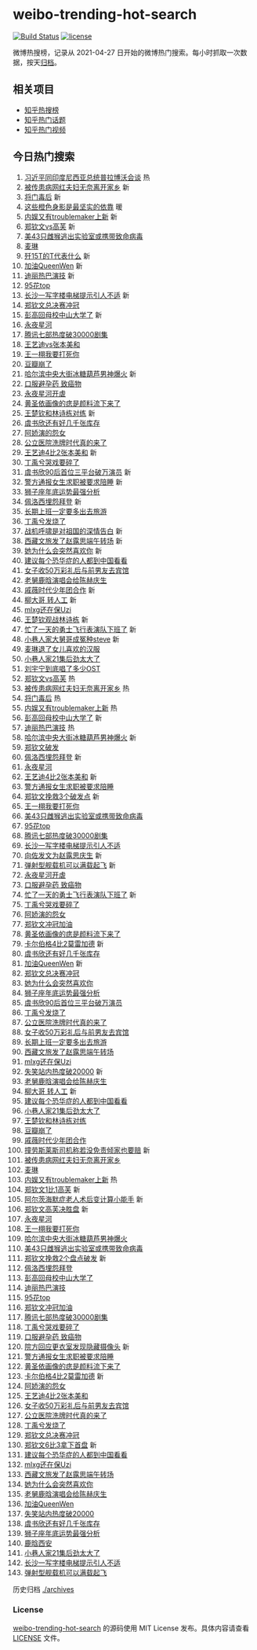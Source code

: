 # weibo-trending-hot-search

[![Build Status](https://github.com/justjavac/weibo-trending-hot-search/workflows/ci/badge.svg?branch=master)](https://github.com/justjavac/weibo-trending-hot-search/actions)
[![license](https://img.shields.io/github/license/justjavac/weibo-trending-hot-search)](https://github.com/justjavac/weibo-trending-hot-search/blob/master/LICENSE)

微博热搜榜，记录从 2021-04-27
日开始的微博热门搜索。每小时抓取一次数据，按天[归档](./archives)。

## 相关项目

- [知乎热搜榜](https://github.com/justjavac/zhihu-trending-top-search)
- [知乎热门话题](https://github.com/justjavac/zhihu-trending-hot-questions)
- [知乎热门视频](https://github.com/justjavac/zhihu-trending-hot-video)

## 今日热门搜索

<!-- BEGIN -->
<!-- 最后更新时间 Sun Nov 10 2024 02:19:58 GMT+0800 (China Standard Time) -->

1. [习近平同印度尼西亚总统普拉博沃会谈](https://s.weibo.com//weibo?q=%23%E4%B9%A0%E8%BF%91%E5%B9%B3%E5%90%8C%E5%8D%B0%E5%BA%A6%E5%B0%BC%E8%A5%BF%E4%BA%9A%E6%80%BB%E7%BB%9F%E6%99%AE%E6%8B%89%E5%8D%9A%E6%B2%83%E4%BC%9A%E8%B0%88%23&Refer=new_time)
   热
1. [被传患病网红夫妇无奈离开家乡](https://s.weibo.com//weibo?q=%23%E8%A2%AB%E4%BC%A0%E6%82%A3%E7%97%85%E7%BD%91%E7%BA%A2%E5%A4%AB%E5%A6%87%E6%97%A0%E5%A5%88%E7%A6%BB%E5%BC%80%E5%AE%B6%E4%B9%A1%23&t=31&band_rank=1&Refer=top)
   新
1. [将门毒后](https://s.weibo.com//weibo?q=%E5%B0%86%E9%97%A8%E6%AF%92%E5%90%8E&t=31&band_rank=2&Refer=top)
   新
1. [这些橙色身影是最坚实的依靠](https://s.weibo.com//weibo?q=%23%E8%BF%99%E4%BA%9B%E6%A9%99%E8%89%B2%E8%BA%AB%E5%BD%B1%E6%98%AF%E6%9C%80%E5%9D%9A%E5%AE%9E%E7%9A%84%E4%BE%9D%E9%9D%A0%23&t=31&band_rank=3&Refer=top)
   暖
1. [内娱又有troublemaker上新](https://s.weibo.com//weibo?q=%E5%86%85%E5%A8%B1%E5%8F%88%E6%9C%89troublemaker%E4%B8%8A%E6%96%B0&t=31&band_rank=4&Refer=top)
   新
1. [郑钦文vs高芙](https://s.weibo.com//weibo?q=%23%E9%83%91%E9%92%A6%E6%96%87vs%E9%AB%98%E8%8A%99%23&t=31&band_rank=5&Refer=top)
   新
1. [美43只雌猴逃出实验室或携带致命病毒](https://s.weibo.com//weibo?q=%23%E7%BE%8E43%E5%8F%AA%E9%9B%8C%E7%8C%B4%E9%80%83%E5%87%BA%E5%AE%9E%E9%AA%8C%E5%AE%A4%E6%88%96%E6%90%BA%E5%B8%A6%E8%87%B4%E5%91%BD%E7%97%85%E6%AF%92%23&t=31&band_rank=6&Refer=top)
1. [麦琳](https://s.weibo.com//weibo?q=%E9%BA%A6%E7%90%B3&t=31&band_rank=7&Refer=top)
1. [歼15T的T代表什么](https://s.weibo.com//weibo?q=%23%E6%AD%BC15T%E7%9A%84T%E4%BB%A3%E8%A1%A8%E4%BB%80%E4%B9%88%23&t=31&band_rank=8&Refer=top)
   新
1. [加油QueenWen](https://s.weibo.com//weibo?q=%23%E5%8A%A0%E6%B2%B9QueenWen%23&t=31&band_rank=9&Refer=top)
   新
1. [迪丽热巴演技](https://s.weibo.com//weibo?q=%23%E8%BF%AA%E4%B8%BD%E7%83%AD%E5%B7%B4%E6%BC%94%E6%8A%80%23&t=31&band_rank=10&Refer=top)
   新
1. [95花top](https://s.weibo.com//weibo?q=95%E8%8A%B1top&t=31&band_rank=11&Refer=top)
1. [长沙一写字楼电梯提示引人不适](https://s.weibo.com//weibo?q=%23%E9%95%BF%E6%B2%99%E4%B8%80%E5%86%99%E5%AD%97%E6%A5%BC%E7%94%B5%E6%A2%AF%E6%8F%90%E7%A4%BA%E5%BC%95%E4%BA%BA%E4%B8%8D%E9%80%82%23&t=31&band_rank=12&Refer=top)
   新
1. [郑钦文总决赛冲冠](https://s.weibo.com//weibo?q=%23%E9%83%91%E9%92%A6%E6%96%87%E6%80%BB%E5%86%B3%E8%B5%9B%E5%86%B2%E5%86%A0%23&t=31&band_rank=13&Refer=top)
1. [彭高回母校中山大学了](https://s.weibo.com//weibo?q=%23%E5%BD%AD%E9%AB%98%E5%9B%9E%E6%AF%8D%E6%A0%A1%E4%B8%AD%E5%B1%B1%E5%A4%A7%E5%AD%A6%E4%BA%86%23&t=31&band_rank=14&Refer=top)
   新
1. [永夜星河](https://s.weibo.com//weibo?q=%E6%B0%B8%E5%A4%9C%E6%98%9F%E6%B2%B3&t=31&band_rank=15&Refer=top)
1. [腾讯七部热度破30000剧集](https://s.weibo.com//weibo?q=%23%E8%85%BE%E8%AE%AF%E4%B8%83%E9%83%A8%E7%83%AD%E5%BA%A6%E7%A0%B430000%E5%89%A7%E9%9B%86%23&t=31&band_rank=16&Refer=top)
1. [王艺迪vs张本美和](https://s.weibo.com//weibo?q=%23%E7%8E%8B%E8%89%BA%E8%BF%AAvs%E5%BC%A0%E6%9C%AC%E7%BE%8E%E5%92%8C%23&t=31&band_rank=17&Refer=top)
1. [王一栩我要打死你](https://s.weibo.com//weibo?q=%E7%8E%8B%E4%B8%80%E6%A0%A9%E6%88%91%E8%A6%81%E6%89%93%E6%AD%BB%E4%BD%A0&t=31&band_rank=18&Refer=top)
1. [豆瓣崩了](https://s.weibo.com//weibo?q=%E8%B1%86%E7%93%A3%E5%B4%A9%E4%BA%86&t=31&band_rank=19&Refer=top)
1. [哈尔滨中央大街冰糖葫芦男神爆火](https://s.weibo.com//weibo?q=%23%E5%93%88%E5%B0%94%E6%BB%A8%E4%B8%AD%E5%A4%AE%E5%A4%A7%E8%A1%97%E5%86%B0%E7%B3%96%E8%91%AB%E8%8A%A6%E7%94%B7%E7%A5%9E%E7%88%86%E7%81%AB%23&t=31&band_rank=20&Refer=top)
   新
1. [口服避孕药 致癌物](https://s.weibo.com//weibo?q=%E5%8F%A3%E6%9C%8D%E9%81%BF%E5%AD%95%E8%8D%AF%20%E8%87%B4%E7%99%8C%E7%89%A9&t=31&band_rank=21&Refer=top)
1. [永夜星河开虐](https://s.weibo.com//weibo?q=%E6%B0%B8%E5%A4%9C%E6%98%9F%E6%B2%B3%E5%BC%80%E8%99%90&t=31&band_rank=22&Refer=top)
1. [黄圣依画像的痣是颜料流下来了](https://s.weibo.com//weibo?q=%23%E9%BB%84%E5%9C%A3%E4%BE%9D%E7%94%BB%E5%83%8F%E7%9A%84%E7%97%A3%E6%98%AF%E9%A2%9C%E6%96%99%E6%B5%81%E4%B8%8B%E6%9D%A5%E4%BA%86%23&t=31&band_rank=23&Refer=top)
1. [王楚钦和林诗栋对练](https://s.weibo.com//weibo?q=%E7%8E%8B%E6%A5%9A%E9%92%A6%E5%92%8C%E6%9E%97%E8%AF%97%E6%A0%8B%E5%AF%B9%E7%BB%83&t=31&band_rank=24&Refer=top)
   新
1. [虞书欣还有好几千张库存](https://s.weibo.com//weibo?q=%23%E8%99%9E%E4%B9%A6%E6%AC%A3%E8%BF%98%E6%9C%89%E5%A5%BD%E5%87%A0%E5%8D%83%E5%BC%A0%E5%BA%93%E5%AD%98%23&t=31&band_rank=25&Refer=top)
1. [阿娇演的怨女](https://s.weibo.com//weibo?q=%23%E9%98%BF%E5%A8%87%E6%BC%94%E7%9A%84%E6%80%A8%E5%A5%B3%23&t=31&band_rank=26&Refer=top)
1. [公立医院洗牌时代真的来了](https://s.weibo.com//weibo?q=%23%E5%85%AC%E7%AB%8B%E5%8C%BB%E9%99%A2%E6%B4%97%E7%89%8C%E6%97%B6%E4%BB%A3%E7%9C%9F%E7%9A%84%E6%9D%A5%E4%BA%86%23&t=31&band_rank=27&Refer=top)
1. [王艺迪4比2张本美和](https://s.weibo.com//weibo?q=%23%E7%8E%8B%E8%89%BA%E8%BF%AA4%E6%AF%942%E5%BC%A0%E6%9C%AC%E7%BE%8E%E5%92%8C%23&t=31&band_rank=28&Refer=top)
   新
1. [丁禹兮哭戏要碎了](https://s.weibo.com//weibo?q=%E4%B8%81%E7%A6%B9%E5%85%AE%E5%93%AD%E6%88%8F%E8%A6%81%E7%A2%8E%E4%BA%86&t=31&band_rank=29&Refer=top)
1. [虞书欣90后首位三平台破万演员](https://s.weibo.com//weibo?q=%23%E8%99%9E%E4%B9%A6%E6%AC%A390%E5%90%8E%E9%A6%96%E4%BD%8D%E4%B8%89%E5%B9%B3%E5%8F%B0%E7%A0%B4%E4%B8%87%E6%BC%94%E5%91%98%23&t=31&band_rank=30&Refer=top)
   新
1. [警方通报女生求职被要求陪睡](https://s.weibo.com//weibo?q=%23%E8%AD%A6%E6%96%B9%E9%80%9A%E6%8A%A5%E5%A5%B3%E7%94%9F%E6%B1%82%E8%81%8C%E8%A2%AB%E8%A6%81%E6%B1%82%E9%99%AA%E7%9D%A1%23&t=31&band_rank=31&Refer=top)
   新
1. [狮子座年底运势最强分析](https://s.weibo.com//weibo?q=%E7%8B%AE%E5%AD%90%E5%BA%A7%E5%B9%B4%E5%BA%95%E8%BF%90%E5%8A%BF%E6%9C%80%E5%BC%BA%E5%88%86%E6%9E%90&t=31&band_rank=32&Refer=top)
1. [佩洛西埋怨拜登](https://s.weibo.com//weibo?q=%23%E4%BD%A9%E6%B4%9B%E8%A5%BF%E5%9F%8B%E6%80%A8%E6%8B%9C%E7%99%BB%23&t=31&band_rank=33&Refer=top)
   新
1. [长期上班一定要多出去旅游](https://s.weibo.com//weibo?q=%23%E9%95%BF%E6%9C%9F%E4%B8%8A%E7%8F%AD%E4%B8%80%E5%AE%9A%E8%A6%81%E5%A4%9A%E5%87%BA%E5%8E%BB%E6%97%85%E6%B8%B8%23&t=31&band_rank=34&Refer=top)
1. [丁禹兮发烧了](https://s.weibo.com//weibo?q=%23%E4%B8%81%E7%A6%B9%E5%85%AE%E5%8F%91%E7%83%A7%E4%BA%86%23&t=31&band_rank=35&Refer=top)
1. [战机呼啸是对祖国的深情告白](https://s.weibo.com//weibo?q=%23%E6%88%98%E6%9C%BA%E5%91%BC%E5%95%B8%E6%98%AF%E5%AF%B9%E7%A5%96%E5%9B%BD%E7%9A%84%E6%B7%B1%E6%83%85%E5%91%8A%E7%99%BD%23&t=31&band_rank=36&Refer=top)
   新
1. [西藏文旅发了赵露思端午转场](https://s.weibo.com//weibo?q=%23%E8%A5%BF%E8%97%8F%E6%96%87%E6%97%85%E5%8F%91%E4%BA%86%E8%B5%B5%E9%9C%B2%E6%80%9D%E7%AB%AF%E5%8D%88%E8%BD%AC%E5%9C%BA%23&t=31&band_rank=37&Refer=top)
   新
1. [她为什么会突然喜欢你](https://s.weibo.com//weibo?q=%23%E5%A5%B9%E4%B8%BA%E4%BB%80%E4%B9%88%E4%BC%9A%E7%AA%81%E7%84%B6%E5%96%9C%E6%AC%A2%E4%BD%A0%23&t=31&band_rank=38&Refer=top)
   新
1. [建议每个恐华症的人都到中国看看](https://s.weibo.com//weibo?q=%23%E5%BB%BA%E8%AE%AE%E6%AF%8F%E4%B8%AA%E6%81%90%E5%8D%8E%E7%97%87%E7%9A%84%E4%BA%BA%E9%83%BD%E5%88%B0%E4%B8%AD%E5%9B%BD%E7%9C%8B%E7%9C%8B%23&t=31&band_rank=39&Refer=top)
1. [女子收50万彩礼后与前男友去宾馆](https://s.weibo.com//weibo?q=%23%E5%A5%B3%E5%AD%90%E6%94%B650%E4%B8%87%E5%BD%A9%E7%A4%BC%E5%90%8E%E4%B8%8E%E5%89%8D%E7%94%B7%E5%8F%8B%E5%8E%BB%E5%AE%BE%E9%A6%86%23&t=31&band_rank=40&Refer=top)
1. [老舅鹿晗演唱会给陈赫庆生](https://s.weibo.com//weibo?q=%23%E8%80%81%E8%88%85%E9%B9%BF%E6%99%97%E6%BC%94%E5%94%B1%E4%BC%9A%E7%BB%99%E9%99%88%E8%B5%AB%E5%BA%86%E7%94%9F%23&t=31&band_rank=41&Refer=top)
1. [戚薇时代少年团合作](https://s.weibo.com//weibo?q=%23%E6%88%9A%E8%96%87%E6%97%B6%E4%BB%A3%E5%B0%91%E5%B9%B4%E5%9B%A2%E5%90%88%E4%BD%9C%23&t=31&band_rank=42&Refer=top)
   新
1. [柳大哥 转人工](https://s.weibo.com//weibo?q=%E6%9F%B3%E5%A4%A7%E5%93%A5%20%E8%BD%AC%E4%BA%BA%E5%B7%A5&t=31&band_rank=43&Refer=top)
   新
1. [mlxg还在保Uzi](https://s.weibo.com//weibo?q=%23mlxg%E8%BF%98%E5%9C%A8%E4%BF%9DUzi%23&t=31&band_rank=44&Refer=top)
1. [王楚钦观战林诗栋](https://s.weibo.com//weibo?q=%E7%8E%8B%E6%A5%9A%E9%92%A6%E8%A7%82%E6%88%98%E6%9E%97%E8%AF%97%E6%A0%8B&t=31&band_rank=45&Refer=top)
   新
1. [忙了一天的勇士飞行表演队下班了](https://s.weibo.com//weibo?q=%23%E5%BF%99%E4%BA%86%E4%B8%80%E5%A4%A9%E7%9A%84%E5%8B%87%E5%A3%AB%E9%A3%9E%E8%A1%8C%E8%A1%A8%E6%BC%94%E9%98%9F%E4%B8%8B%E7%8F%AD%E4%BA%86%23&t=31&band_rank=46&Refer=top)
   新
1. [小巷人家大舅哥成冤种steve](https://s.weibo.com//weibo?q=%E5%B0%8F%E5%B7%B7%E4%BA%BA%E5%AE%B6%E5%A4%A7%E8%88%85%E5%93%A5%E6%88%90%E5%86%A4%E7%A7%8Dsteve&t=31&band_rank=47&Refer=top)
   新
1. [麦琳退了女儿喜欢的汉服](https://s.weibo.com//weibo?q=%23%E9%BA%A6%E7%90%B3%E9%80%80%E4%BA%86%E5%A5%B3%E5%84%BF%E5%96%9C%E6%AC%A2%E7%9A%84%E6%B1%89%E6%9C%8D%23&t=31&band_rank=48&Refer=top)
1. [小巷人家21集后劲太大了](https://s.weibo.com//weibo?q=%E5%B0%8F%E5%B7%B7%E4%BA%BA%E5%AE%B621%E9%9B%86%E5%90%8E%E5%8A%B2%E5%A4%AA%E5%A4%A7%E4%BA%86&t=31&band_rank=49&Refer=top)
1. [刘宇宁到底唱了多少OST](https://s.weibo.com//weibo?q=%E5%88%98%E5%AE%87%E5%AE%81%E5%88%B0%E5%BA%95%E5%94%B1%E4%BA%86%E5%A4%9A%E5%B0%91OST&t=31&band_rank=50&Refer=top)
1. [郑钦文vs高芙](https://s.weibo.com//weibo?q=%23%E9%83%91%E9%92%A6%E6%96%87vs%E9%AB%98%E8%8A%99%23&t=31&band_rank=1&Refer=top)
   热
1. [被传患病网红夫妇无奈离开家乡](https://s.weibo.com//weibo?q=%23%E8%A2%AB%E4%BC%A0%E6%82%A3%E7%97%85%E7%BD%91%E7%BA%A2%E5%A4%AB%E5%A6%87%E6%97%A0%E5%A5%88%E7%A6%BB%E5%BC%80%E5%AE%B6%E4%B9%A1%23&t=31&band_rank=2&Refer=top)
   热
1. [将门毒后](https://s.weibo.com//weibo?q=%E5%B0%86%E9%97%A8%E6%AF%92%E5%90%8E&t=31&band_rank=4&Refer=top)
   热
1. [内娱又有troublemaker上新](https://s.weibo.com//weibo?q=%E5%86%85%E5%A8%B1%E5%8F%88%E6%9C%89troublemaker%E4%B8%8A%E6%96%B0&t=31&band_rank=5&Refer=top)
   热
1. [彭高回母校中山大学了](https://s.weibo.com//weibo?q=%23%E5%BD%AD%E9%AB%98%E5%9B%9E%E6%AF%8D%E6%A0%A1%E4%B8%AD%E5%B1%B1%E5%A4%A7%E5%AD%A6%E4%BA%86%23&t=31&band_rank=6&Refer=top)
   新
1. [迪丽热巴演技](https://s.weibo.com//weibo?q=%23%E8%BF%AA%E4%B8%BD%E7%83%AD%E5%B7%B4%E6%BC%94%E6%8A%80%23&t=31&band_rank=8&Refer=top)
   热
1. [哈尔滨中央大街冰糖葫芦男神爆火](https://s.weibo.com//weibo?q=%23%E5%93%88%E5%B0%94%E6%BB%A8%E4%B8%AD%E5%A4%AE%E5%A4%A7%E8%A1%97%E5%86%B0%E7%B3%96%E8%91%AB%E8%8A%A6%E7%94%B7%E7%A5%9E%E7%88%86%E7%81%AB%23&t=31&band_rank=9&Refer=top)
   新
1. [郑钦文破发](https://s.weibo.com//weibo?q=%E9%83%91%E9%92%A6%E6%96%87%E7%A0%B4%E5%8F%91&t=31&band_rank=10&Refer=top)
1. [佩洛西埋怨拜登](https://s.weibo.com//weibo?q=%23%E4%BD%A9%E6%B4%9B%E8%A5%BF%E5%9F%8B%E6%80%A8%E6%8B%9C%E7%99%BB%23&t=31&band_rank=11&Refer=top)
   新
1. [永夜星河](https://s.weibo.com//weibo?q=%E6%B0%B8%E5%A4%9C%E6%98%9F%E6%B2%B3&t=31&band_rank=12&Refer=top)
1. [王艺迪4比2张本美和](https://s.weibo.com//weibo?q=%23%E7%8E%8B%E8%89%BA%E8%BF%AA4%E6%AF%942%E5%BC%A0%E6%9C%AC%E7%BE%8E%E5%92%8C%23&t=31&band_rank=13&Refer=top)
   新
1. [警方通报女生求职被要求陪睡](https://s.weibo.com//weibo?q=%23%E8%AD%A6%E6%96%B9%E9%80%9A%E6%8A%A5%E5%A5%B3%E7%94%9F%E6%B1%82%E8%81%8C%E8%A2%AB%E8%A6%81%E6%B1%82%E9%99%AA%E7%9D%A1%23&t=31&band_rank=14&Refer=top)
1. [郑钦文挽救3个破发点](https://s.weibo.com//weibo?q=%23%E9%83%91%E9%92%A6%E6%96%87%E6%8C%BD%E6%95%913%E4%B8%AA%E7%A0%B4%E5%8F%91%E7%82%B9%23&t=31&band_rank=15&Refer=top)
   新
1. [王一栩我要打死你](https://s.weibo.com//weibo?q=%E7%8E%8B%E4%B8%80%E6%A0%A9%E6%88%91%E8%A6%81%E6%89%93%E6%AD%BB%E4%BD%A0&t=31&band_rank=16&Refer=top)
1. [美43只雌猴逃出实验室或携带致命病毒](https://s.weibo.com//weibo?q=%23%E7%BE%8E43%E5%8F%AA%E9%9B%8C%E7%8C%B4%E9%80%83%E5%87%BA%E5%AE%9E%E9%AA%8C%E5%AE%A4%E6%88%96%E6%90%BA%E5%B8%A6%E8%87%B4%E5%91%BD%E7%97%85%E6%AF%92%23&t=31&band_rank=17&Refer=top)
1. [95花top](https://s.weibo.com//weibo?q=95%E8%8A%B1top&t=31&band_rank=18&Refer=top)
1. [腾讯七部热度破30000剧集](https://s.weibo.com//weibo?q=%23%E8%85%BE%E8%AE%AF%E4%B8%83%E9%83%A8%E7%83%AD%E5%BA%A6%E7%A0%B430000%E5%89%A7%E9%9B%86%23&t=31&band_rank=19&Refer=top)
1. [长沙一写字楼电梯提示引人不适](https://s.weibo.com//weibo?q=%23%E9%95%BF%E6%B2%99%E4%B8%80%E5%86%99%E5%AD%97%E6%A5%BC%E7%94%B5%E6%A2%AF%E6%8F%90%E7%A4%BA%E5%BC%95%E4%BA%BA%E4%B8%8D%E9%80%82%23&t=31&band_rank=20&Refer=top)
1. [向佐发文为赵露思庆生](https://s.weibo.com//weibo?q=%23%E5%90%91%E4%BD%90%E5%8F%91%E6%96%87%E4%B8%BA%E8%B5%B5%E9%9C%B2%E6%80%9D%E5%BA%86%E7%94%9F%23&t=31&band_rank=21&Refer=top)
   新
1. [弹射型舰载机可以满载起飞](https://s.weibo.com//weibo?q=%23%E5%BC%B9%E5%B0%84%E5%9E%8B%E8%88%B0%E8%BD%BD%E6%9C%BA%E5%8F%AF%E4%BB%A5%E6%BB%A1%E8%BD%BD%E8%B5%B7%E9%A3%9E%23&t=31&band_rank=22&Refer=top)
   新
1. [永夜星河开虐](https://s.weibo.com//weibo?q=%E6%B0%B8%E5%A4%9C%E6%98%9F%E6%B2%B3%E5%BC%80%E8%99%90&t=31&band_rank=23&Refer=top)
1. [口服避孕药 致癌物](https://s.weibo.com//weibo?q=%E5%8F%A3%E6%9C%8D%E9%81%BF%E5%AD%95%E8%8D%AF%20%E8%87%B4%E7%99%8C%E7%89%A9&t=31&band_rank=24&Refer=top)
1. [忙了一天的勇士飞行表演队下班了](https://s.weibo.com//weibo?q=%23%E5%BF%99%E4%BA%86%E4%B8%80%E5%A4%A9%E7%9A%84%E5%8B%87%E5%A3%AB%E9%A3%9E%E8%A1%8C%E8%A1%A8%E6%BC%94%E9%98%9F%E4%B8%8B%E7%8F%AD%E4%BA%86%23&t=31&band_rank=25&Refer=top)
   新
1. [丁禹兮哭戏要碎了](https://s.weibo.com//weibo?q=%E4%B8%81%E7%A6%B9%E5%85%AE%E5%93%AD%E6%88%8F%E8%A6%81%E7%A2%8E%E4%BA%86&t=31&band_rank=26&Refer=top)
1. [阿娇演的怨女](https://s.weibo.com//weibo?q=%23%E9%98%BF%E5%A8%87%E6%BC%94%E7%9A%84%E6%80%A8%E5%A5%B3%23&t=31&band_rank=27&Refer=top)
1. [郑钦文冲冠加油](https://s.weibo.com//weibo?q=%23%E9%83%91%E9%92%A6%E6%96%87%E5%86%B2%E5%86%A0%E5%8A%A0%E6%B2%B9%23&t=31&band_rank=28&Refer=top)
1. [黄圣依画像的痣是颜料流下来了](https://s.weibo.com//weibo?q=%23%E9%BB%84%E5%9C%A3%E4%BE%9D%E7%94%BB%E5%83%8F%E7%9A%84%E7%97%A3%E6%98%AF%E9%A2%9C%E6%96%99%E6%B5%81%E4%B8%8B%E6%9D%A5%E4%BA%86%23&t=31&band_rank=29&Refer=top)
1. [卡尔伯格4比2莫雷加德](https://s.weibo.com//weibo?q=%23%E5%8D%A1%E5%B0%94%E4%BC%AF%E6%A0%BC4%E6%AF%942%E8%8E%AB%E9%9B%B7%E5%8A%A0%E5%BE%B7%23&t=31&band_rank=30&Refer=top)
   新
1. [虞书欣还有好几千张库存](https://s.weibo.com//weibo?q=%23%E8%99%9E%E4%B9%A6%E6%AC%A3%E8%BF%98%E6%9C%89%E5%A5%BD%E5%87%A0%E5%8D%83%E5%BC%A0%E5%BA%93%E5%AD%98%23&t=31&band_rank=31&Refer=top)
1. [加油QueenWen](https://s.weibo.com//weibo?q=%23%E5%8A%A0%E6%B2%B9QueenWen%23&t=31&band_rank=32&Refer=top)
   新
1. [郑钦文总决赛冲冠](https://s.weibo.com//weibo?q=%23%E9%83%91%E9%92%A6%E6%96%87%E6%80%BB%E5%86%B3%E8%B5%9B%E5%86%B2%E5%86%A0%23&t=31&band_rank=33&Refer=top)
1. [她为什么会突然喜欢你](https://s.weibo.com//weibo?q=%23%E5%A5%B9%E4%B8%BA%E4%BB%80%E4%B9%88%E4%BC%9A%E7%AA%81%E7%84%B6%E5%96%9C%E6%AC%A2%E4%BD%A0%23&t=31&band_rank=34&Refer=top)
1. [狮子座年底运势最强分析](https://s.weibo.com//weibo?q=%E7%8B%AE%E5%AD%90%E5%BA%A7%E5%B9%B4%E5%BA%95%E8%BF%90%E5%8A%BF%E6%9C%80%E5%BC%BA%E5%88%86%E6%9E%90&t=31&band_rank=35&Refer=top)
1. [虞书欣90后首位三平台破万演员](https://s.weibo.com//weibo?q=%23%E8%99%9E%E4%B9%A6%E6%AC%A390%E5%90%8E%E9%A6%96%E4%BD%8D%E4%B8%89%E5%B9%B3%E5%8F%B0%E7%A0%B4%E4%B8%87%E6%BC%94%E5%91%98%23&t=31&band_rank=36&Refer=top)
1. [丁禹兮发烧了](https://s.weibo.com//weibo?q=%23%E4%B8%81%E7%A6%B9%E5%85%AE%E5%8F%91%E7%83%A7%E4%BA%86%23&t=31&band_rank=37&Refer=top)
1. [公立医院洗牌时代真的来了](https://s.weibo.com//weibo?q=%23%E5%85%AC%E7%AB%8B%E5%8C%BB%E9%99%A2%E6%B4%97%E7%89%8C%E6%97%B6%E4%BB%A3%E7%9C%9F%E7%9A%84%E6%9D%A5%E4%BA%86%23&t=31&band_rank=38&Refer=top)
1. [女子收50万彩礼后与前男友去宾馆](https://s.weibo.com//weibo?q=%23%E5%A5%B3%E5%AD%90%E6%94%B650%E4%B8%87%E5%BD%A9%E7%A4%BC%E5%90%8E%E4%B8%8E%E5%89%8D%E7%94%B7%E5%8F%8B%E5%8E%BB%E5%AE%BE%E9%A6%86%23&t=31&band_rank=39&Refer=top)
1. [长期上班一定要多出去旅游](https://s.weibo.com//weibo?q=%23%E9%95%BF%E6%9C%9F%E4%B8%8A%E7%8F%AD%E4%B8%80%E5%AE%9A%E8%A6%81%E5%A4%9A%E5%87%BA%E5%8E%BB%E6%97%85%E6%B8%B8%23&t=31&band_rank=40&Refer=top)
1. [西藏文旅发了赵露思端午转场](https://s.weibo.com//weibo?q=%23%E8%A5%BF%E8%97%8F%E6%96%87%E6%97%85%E5%8F%91%E4%BA%86%E8%B5%B5%E9%9C%B2%E6%80%9D%E7%AB%AF%E5%8D%88%E8%BD%AC%E5%9C%BA%23&t=31&band_rank=41&Refer=top)
1. [mlxg还在保Uzi](https://s.weibo.com//weibo?q=%23mlxg%E8%BF%98%E5%9C%A8%E4%BF%9DUzi%23&t=31&band_rank=42&Refer=top)
1. [失笑站内热度破20000](https://s.weibo.com//weibo?q=%23%E5%A4%B1%E7%AC%91%E7%AB%99%E5%86%85%E7%83%AD%E5%BA%A6%E7%A0%B420000%23&t=31&band_rank=43&Refer=top)
   新
1. [老舅鹿晗演唱会给陈赫庆生](https://s.weibo.com//weibo?q=%23%E8%80%81%E8%88%85%E9%B9%BF%E6%99%97%E6%BC%94%E5%94%B1%E4%BC%9A%E7%BB%99%E9%99%88%E8%B5%AB%E5%BA%86%E7%94%9F%23&t=31&band_rank=44&Refer=top)
1. [柳大哥 转人工](https://s.weibo.com//weibo?q=%E6%9F%B3%E5%A4%A7%E5%93%A5%20%E8%BD%AC%E4%BA%BA%E5%B7%A5&t=31&band_rank=45&Refer=top)
   新
1. [建议每个恐华症的人都到中国看看](https://s.weibo.com//weibo?q=%23%E5%BB%BA%E8%AE%AE%E6%AF%8F%E4%B8%AA%E6%81%90%E5%8D%8E%E7%97%87%E7%9A%84%E4%BA%BA%E9%83%BD%E5%88%B0%E4%B8%AD%E5%9B%BD%E7%9C%8B%E7%9C%8B%23&t=31&band_rank=46&Refer=top)
1. [小巷人家21集后劲太大了](https://s.weibo.com//weibo?q=%E5%B0%8F%E5%B7%B7%E4%BA%BA%E5%AE%B621%E9%9B%86%E5%90%8E%E5%8A%B2%E5%A4%AA%E5%A4%A7%E4%BA%86&t=31&band_rank=47&Refer=top)
1. [王楚钦和林诗栋对练](https://s.weibo.com//weibo?q=%E7%8E%8B%E6%A5%9A%E9%92%A6%E5%92%8C%E6%9E%97%E8%AF%97%E6%A0%8B%E5%AF%B9%E7%BB%83&t=31&band_rank=48&Refer=top)
1. [豆瓣崩了](https://s.weibo.com//weibo?q=%E8%B1%86%E7%93%A3%E5%B4%A9%E4%BA%86&t=31&band_rank=49&Refer=top)
1. [戚薇时代少年团合作](https://s.weibo.com//weibo?q=%23%E6%88%9A%E8%96%87%E6%97%B6%E4%BB%A3%E5%B0%91%E5%B9%B4%E5%9B%A2%E5%90%88%E4%BD%9C%23&t=31&band_rank=50&Refer=top)
1. [撞劳斯莱斯司机称若没免责倾家也要赔](https://s.weibo.com//weibo?q=%23%E6%92%9E%E5%8A%B3%E6%96%AF%E8%8E%B1%E6%96%AF%E5%8F%B8%E6%9C%BA%E7%A7%B0%E8%8B%A5%E6%B2%A1%E5%85%8D%E8%B4%A3%E5%80%BE%E5%AE%B6%E4%B9%9F%E8%A6%81%E8%B5%94%23&t=31&band_rank=2&Refer=top)
   新
1. [被传患病网红夫妇无奈离开家乡](https://s.weibo.com//weibo?q=%23%E8%A2%AB%E4%BC%A0%E6%82%A3%E7%97%85%E7%BD%91%E7%BA%A2%E5%A4%AB%E5%A6%87%E6%97%A0%E5%A5%88%E7%A6%BB%E5%BC%80%E5%AE%B6%E4%B9%A1%23&t=31&band_rank=5&Refer=top)
1. [麦琳](https://s.weibo.com//weibo?q=%E9%BA%A6%E7%90%B3&t=31&band_rank=6&Refer=top)
1. [内娱又有troublemaker上新](https://s.weibo.com//weibo?q=%E5%86%85%E5%A8%B1%E5%8F%88%E6%9C%89troublemaker%E4%B8%8A%E6%96%B0&t=31&band_rank=7&Refer=top)
   热
1. [郑钦文1比1高芙](https://s.weibo.com//weibo?q=%23%E9%83%91%E9%92%A6%E6%96%871%E6%AF%941%E9%AB%98%E8%8A%99%23&t=31&band_rank=8&Refer=top)
   新
1. [阿尔茨海默症老人术后变计算小能手](https://s.weibo.com//weibo?q=%23%E9%98%BF%E5%B0%94%E8%8C%A8%E6%B5%B7%E9%BB%98%E7%97%87%E8%80%81%E4%BA%BA%E6%9C%AF%E5%90%8E%E5%8F%98%E8%AE%A1%E7%AE%97%E5%B0%8F%E8%83%BD%E6%89%8B%23&t=31&band_rank=9&Refer=top)
   新
1. [郑钦文高芙决胜盘](https://s.weibo.com//weibo?q=%23%E9%83%91%E9%92%A6%E6%96%87%E9%AB%98%E8%8A%99%E5%86%B3%E8%83%9C%E7%9B%98%23&t=31&band_rank=10&Refer=top)
   新
1. [永夜星河](https://s.weibo.com//weibo?q=%E6%B0%B8%E5%A4%9C%E6%98%9F%E6%B2%B3&t=31&band_rank=11&Refer=top)
1. [王一栩我要打死你](https://s.weibo.com//weibo?q=%E7%8E%8B%E4%B8%80%E6%A0%A9%E6%88%91%E8%A6%81%E6%89%93%E6%AD%BB%E4%BD%A0&t=31&band_rank=12&Refer=top)
1. [哈尔滨中央大街冰糖葫芦男神爆火](https://s.weibo.com//weibo?q=%23%E5%93%88%E5%B0%94%E6%BB%A8%E4%B8%AD%E5%A4%AE%E5%A4%A7%E8%A1%97%E5%86%B0%E7%B3%96%E8%91%AB%E8%8A%A6%E7%94%B7%E7%A5%9E%E7%88%86%E7%81%AB%23&t=31&band_rank=13&Refer=top)
1. [美43只雌猴逃出实验室或携带致命病毒](https://s.weibo.com//weibo?q=%23%E7%BE%8E43%E5%8F%AA%E9%9B%8C%E7%8C%B4%E9%80%83%E5%87%BA%E5%AE%9E%E9%AA%8C%E5%AE%A4%E6%88%96%E6%90%BA%E5%B8%A6%E8%87%B4%E5%91%BD%E7%97%85%E6%AF%92%23&t=31&band_rank=14&Refer=top)
1. [郑钦文挽救2个盘点破发](https://s.weibo.com//weibo?q=%23%E9%83%91%E9%92%A6%E6%96%87%E6%8C%BD%E6%95%912%E4%B8%AA%E7%9B%98%E7%82%B9%E7%A0%B4%E5%8F%91%23&t=31&band_rank=15&Refer=top)
   新
1. [佩洛西埋怨拜登](https://s.weibo.com//weibo?q=%23%E4%BD%A9%E6%B4%9B%E8%A5%BF%E5%9F%8B%E6%80%A8%E6%8B%9C%E7%99%BB%23&t=31&band_rank=16&Refer=top)
1. [彭高回母校中山大学了](https://s.weibo.com//weibo?q=%23%E5%BD%AD%E9%AB%98%E5%9B%9E%E6%AF%8D%E6%A0%A1%E4%B8%AD%E5%B1%B1%E5%A4%A7%E5%AD%A6%E4%BA%86%23&t=31&band_rank=17&Refer=top)
1. [迪丽热巴演技](https://s.weibo.com//weibo?q=%23%E8%BF%AA%E4%B8%BD%E7%83%AD%E5%B7%B4%E6%BC%94%E6%8A%80%23&t=31&band_rank=18&Refer=top)
1. [95花top](https://s.weibo.com//weibo?q=95%E8%8A%B1top&t=31&band_rank=19&Refer=top)
1. [郑钦文冲冠加油](https://s.weibo.com//weibo?q=%23%E9%83%91%E9%92%A6%E6%96%87%E5%86%B2%E5%86%A0%E5%8A%A0%E6%B2%B9%23&t=31&band_rank=20&Refer=top)
1. [腾讯七部热度破30000剧集](https://s.weibo.com//weibo?q=%23%E8%85%BE%E8%AE%AF%E4%B8%83%E9%83%A8%E7%83%AD%E5%BA%A6%E7%A0%B430000%E5%89%A7%E9%9B%86%23&t=31&band_rank=23&Refer=top)
1. [丁禹兮哭戏要碎了](https://s.weibo.com//weibo?q=%E4%B8%81%E7%A6%B9%E5%85%AE%E5%93%AD%E6%88%8F%E8%A6%81%E7%A2%8E%E4%BA%86&t=31&band_rank=24&Refer=top)
1. [口服避孕药 致癌物](https://s.weibo.com//weibo?q=%E5%8F%A3%E6%9C%8D%E9%81%BF%E5%AD%95%E8%8D%AF%20%E8%87%B4%E7%99%8C%E7%89%A9&t=31&band_rank=25&Refer=top)
1. [院方回应更衣室发现隐藏摄像头](https://s.weibo.com//weibo?q=%23%E9%99%A2%E6%96%B9%E5%9B%9E%E5%BA%94%E6%9B%B4%E8%A1%A3%E5%AE%A4%E5%8F%91%E7%8E%B0%E9%9A%90%E8%97%8F%E6%91%84%E5%83%8F%E5%A4%B4%23&t=31&band_rank=26&Refer=top)
   新
1. [警方通报女生求职被要求陪睡](https://s.weibo.com//weibo?q=%23%E8%AD%A6%E6%96%B9%E9%80%9A%E6%8A%A5%E5%A5%B3%E7%94%9F%E6%B1%82%E8%81%8C%E8%A2%AB%E8%A6%81%E6%B1%82%E9%99%AA%E7%9D%A1%23&t=31&band_rank=27&Refer=top)
1. [黄圣依画像的痣是颜料流下来了](https://s.weibo.com//weibo?q=%23%E9%BB%84%E5%9C%A3%E4%BE%9D%E7%94%BB%E5%83%8F%E7%9A%84%E7%97%A3%E6%98%AF%E9%A2%9C%E6%96%99%E6%B5%81%E4%B8%8B%E6%9D%A5%E4%BA%86%23&t=31&band_rank=28&Refer=top)
1. [卡尔伯格4比2莫雷加德](https://s.weibo.com//weibo?q=%23%E5%8D%A1%E5%B0%94%E4%BC%AF%E6%A0%BC4%E6%AF%942%E8%8E%AB%E9%9B%B7%E5%8A%A0%E5%BE%B7%23&t=31&band_rank=29&Refer=top)
   新
1. [阿娇演的怨女](https://s.weibo.com//weibo?q=%23%E9%98%BF%E5%A8%87%E6%BC%94%E7%9A%84%E6%80%A8%E5%A5%B3%23&t=31&band_rank=30&Refer=top)
1. [王艺迪4比2张本美和](https://s.weibo.com//weibo?q=%23%E7%8E%8B%E8%89%BA%E8%BF%AA4%E6%AF%942%E5%BC%A0%E6%9C%AC%E7%BE%8E%E5%92%8C%23&t=31&band_rank=31&Refer=top)
1. [女子收50万彩礼后与前男友去宾馆](https://s.weibo.com//weibo?q=%23%E5%A5%B3%E5%AD%90%E6%94%B650%E4%B8%87%E5%BD%A9%E7%A4%BC%E5%90%8E%E4%B8%8E%E5%89%8D%E7%94%B7%E5%8F%8B%E5%8E%BB%E5%AE%BE%E9%A6%86%23&t=31&band_rank=32&Refer=top)
1. [公立医院洗牌时代真的来了](https://s.weibo.com//weibo?q=%23%E5%85%AC%E7%AB%8B%E5%8C%BB%E9%99%A2%E6%B4%97%E7%89%8C%E6%97%B6%E4%BB%A3%E7%9C%9F%E7%9A%84%E6%9D%A5%E4%BA%86%23&t=31&band_rank=33&Refer=top)
1. [丁禹兮发烧了](https://s.weibo.com//weibo?q=%23%E4%B8%81%E7%A6%B9%E5%85%AE%E5%8F%91%E7%83%A7%E4%BA%86%23&t=31&band_rank=34&Refer=top)
1. [郑钦文总决赛冲冠](https://s.weibo.com//weibo?q=%23%E9%83%91%E9%92%A6%E6%96%87%E6%80%BB%E5%86%B3%E8%B5%9B%E5%86%B2%E5%86%A0%23&t=31&band_rank=35&Refer=top)
1. [郑钦文6比3拿下首盘](https://s.weibo.com//weibo?q=%23%E9%83%91%E9%92%A6%E6%96%876%E6%AF%943%E6%8B%BF%E4%B8%8B%E9%A6%96%E7%9B%98%23&t=31&band_rank=36&Refer=top)
   新
1. [建议每个恐华症的人都到中国看看](https://s.weibo.com//weibo?q=%23%E5%BB%BA%E8%AE%AE%E6%AF%8F%E4%B8%AA%E6%81%90%E5%8D%8E%E7%97%87%E7%9A%84%E4%BA%BA%E9%83%BD%E5%88%B0%E4%B8%AD%E5%9B%BD%E7%9C%8B%E7%9C%8B%23&t=31&band_rank=37&Refer=top)
1. [mlxg还在保Uzi](https://s.weibo.com//weibo?q=%23mlxg%E8%BF%98%E5%9C%A8%E4%BF%9DUzi%23&t=31&band_rank=38&Refer=top)
1. [西藏文旅发了赵露思端午转场](https://s.weibo.com//weibo?q=%23%E8%A5%BF%E8%97%8F%E6%96%87%E6%97%85%E5%8F%91%E4%BA%86%E8%B5%B5%E9%9C%B2%E6%80%9D%E7%AB%AF%E5%8D%88%E8%BD%AC%E5%9C%BA%23&t=31&band_rank=39&Refer=top)
1. [她为什么会突然喜欢你](https://s.weibo.com//weibo?q=%23%E5%A5%B9%E4%B8%BA%E4%BB%80%E4%B9%88%E4%BC%9A%E7%AA%81%E7%84%B6%E5%96%9C%E6%AC%A2%E4%BD%A0%23&t=31&band_rank=41&Refer=top)
1. [老舅鹿晗演唱会给陈赫庆生](https://s.weibo.com//weibo?q=%23%E8%80%81%E8%88%85%E9%B9%BF%E6%99%97%E6%BC%94%E5%94%B1%E4%BC%9A%E7%BB%99%E9%99%88%E8%B5%AB%E5%BA%86%E7%94%9F%23&t=31&band_rank=42&Refer=top)
1. [加油QueenWen](https://s.weibo.com//weibo?q=%23%E5%8A%A0%E6%B2%B9QueenWen%23&t=31&band_rank=43&Refer=top)
1. [失笑站内热度破20000](https://s.weibo.com//weibo?q=%23%E5%A4%B1%E7%AC%91%E7%AB%99%E5%86%85%E7%83%AD%E5%BA%A6%E7%A0%B420000%23&t=31&band_rank=44&Refer=top)
1. [虞书欣还有好几千张库存](https://s.weibo.com//weibo?q=%23%E8%99%9E%E4%B9%A6%E6%AC%A3%E8%BF%98%E6%9C%89%E5%A5%BD%E5%87%A0%E5%8D%83%E5%BC%A0%E5%BA%93%E5%AD%98%23&t=31&band_rank=45&Refer=top)
1. [狮子座年底运势最强分析](https://s.weibo.com//weibo?q=%E7%8B%AE%E5%AD%90%E5%BA%A7%E5%B9%B4%E5%BA%95%E8%BF%90%E5%8A%BF%E6%9C%80%E5%BC%BA%E5%88%86%E6%9E%90&t=31&band_rank=46&Refer=top)
1. [鹿晗西安](https://s.weibo.com//weibo?q=%E9%B9%BF%E6%99%97%E8%A5%BF%E5%AE%89&t=31&band_rank=47&Refer=top)
1. [小巷人家21集后劲太大了](https://s.weibo.com//weibo?q=%E5%B0%8F%E5%B7%B7%E4%BA%BA%E5%AE%B621%E9%9B%86%E5%90%8E%E5%8A%B2%E5%A4%AA%E5%A4%A7%E4%BA%86&t=31&band_rank=48&Refer=top)
1. [长沙一写字楼电梯提示引人不适](https://s.weibo.com//weibo?q=%23%E9%95%BF%E6%B2%99%E4%B8%80%E5%86%99%E5%AD%97%E6%A5%BC%E7%94%B5%E6%A2%AF%E6%8F%90%E7%A4%BA%E5%BC%95%E4%BA%BA%E4%B8%8D%E9%80%82%23&t=31&band_rank=49&Refer=top)
1. [弹射型舰载机可以满载起飞](https://s.weibo.com//weibo?q=%23%E5%BC%B9%E5%B0%84%E5%9E%8B%E8%88%B0%E8%BD%BD%E6%9C%BA%E5%8F%AF%E4%BB%A5%E6%BB%A1%E8%BD%BD%E8%B5%B7%E9%A3%9E%23&t=31&band_rank=50&Refer=top)

<!-- END -->

历史归档 [./archives](./archives)

### License

[weibo-trending-hot-search](https://github.com/justjavac/weibo-trending-hot-search)
的源码使用 MIT License 发布。具体内容请查看 [LICENSE](./LICENSE) 文件。
